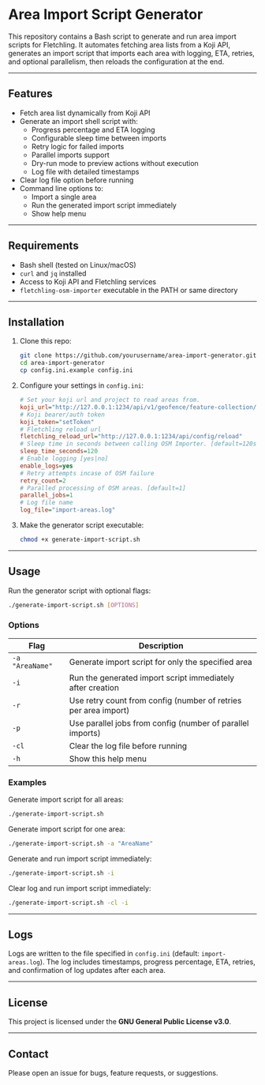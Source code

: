 # Area Import Script Generator

This repository contains a Bash script to generate and run area import scripts for Fletchling. It automates fetching area lists from a Koji API, generates an import script that imports each area with logging, ETA, retries, and optional parallelism, then reloads the configuration at the end.

---

## Features

- Fetch area list dynamically from Koji API
- Generate an import shell script with:
  - Progress percentage and ETA logging
  - Configurable sleep time between imports
  - Retry logic for failed imports
  - Parallel imports support
  - Dry-run mode to preview actions without execution
  - Log file with detailed timestamps
- Clear log file option before running
- Command line options to:
  - Import a single area
  - Run the generated import script immediately
  - Show help menu

---

## Requirements

- Bash shell (tested on Linux/macOS)
- `curl` and `jq` installed
- Access to Koji API and Fletchling services
- `fletchling-osm-importer` executable in the PATH or same directory

---

## Installation

1. Clone this repo:
   ```bash
   git clone https://github.com/yourusername/area-import-generator.git
   cd area-import-generator
   cp config.ini.example config.ini
   ```

2. Configure your settings in `config.ini`:
      ```ini
   # Set your koji url and project to read areas from.   
   koji_url="http://127.0.0.1:1234/api/v1/geofence/feature-collection/{project}"
   # Koji bearer/auth token  
   koji_token="setToken"
   # Fletchling reload url
   fletchling_reload_url="http://127.0.0.1:1234/api/config/reload"
   # Sleep time in seconds between calling OSM Importer. [default=120s]
   sleep_time_seconds=120
   # Enable logging [yes|no]
   enable_logs=yes
   # Retry attempts incase of OSM failure
   retry_count=2
   # Paralled processing of OSM areas. [default=1]
   parallel_jobs=1
   # Log file name
   log_file="import-areas.log"
   ```

4. Make the generator script executable:
   ```bash
   chmod +x generate-import-script.sh
   ```

---

## Usage

Run the generator script with optional flags:

```bash
./generate-import-script.sh [OPTIONS]
```

### Options

| Flag         | Description                                                                                      |
|--------------|------------------------------------------------------------------------------------------------|
| `-a "AreaName"` | Generate import script for only the specified area                                            |
| `-i`         | Run the generated import script immediately after creation                                      |
| `-r`         | Use retry count from config (number of retries per area import)                                |
| `-p`         | Use parallel jobs from config (number of parallel imports)                                     |
| `-cl`        | Clear the log file before running                                                              |
| `-h`         | Show this help menu                                                                             |

### Examples

Generate import script for all areas:

```bash
./generate-import-script.sh
```

Generate import script for one area:

```bash
./generate-import-script.sh -a "AreaName"
```

Generate and run import script immediately:

```bash
./generate-import-script.sh -i
```

Clear log and run import script immediately:

```bash
./generate-import-script.sh -cl -i
```

---

## Logs

Logs are written to the file specified in `config.ini` (default: `import-areas.log`). The log includes timestamps, progress percentage, ETA, retries, and confirmation of log updates after each area.

---

## License

This project is licensed under the **GNU General Public License v3.0**.

---

## Contact

Please open an issue for bugs, feature requests, or suggestions.
